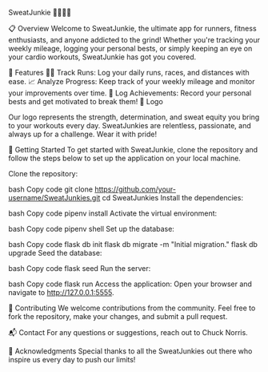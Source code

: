 SweatJunkie 🏃‍♂️🏃‍♀️

📋 Overview
Welcome to SweatJunkie, the ultimate app for runners, fitness enthusiasts, and anyone addicted to the grind! Whether you're tracking your weekly mileage, logging your personal bests, or simply keeping an eye on your cardio workouts, SweatJunkie has got you covered.

💪 Features
🏃‍♀️ Track Runs: Log your daily runs, races, and distances with ease.
📈 Analyze Progress: Keep track of your weekly mileage and monitor your improvements over time.
🏅 Log Achievements: Record your personal bests and get motivated to break them!
🎨 Logo

Our logo represents the strength, determination, and sweat equity you bring to your workouts every day. SweatJunkies are relentless, passionate, and always up for a challenge. Wear it with pride!

🚀 Getting Started
To get started with SweatJunkie, clone the repository and follow the steps below to set up the application on your local machine.

Clone the repository:

bash
Copy code
git clone https://github.com/your-username/SweatJunkies.git
cd SweatJunkies
Install the dependencies:

bash
Copy code
pipenv install
Activate the virtual environment:

bash
Copy code
pipenv shell
Set up the database:

bash
Copy code
flask db init
flask db migrate -m "Initial migration."
flask db upgrade
Seed the database:

bash
Copy code
flask seed
Run the server:

bash
Copy code
flask run
Access the application: Open your browser and navigate to http://127.0.0.1:5555.

🤝 Contributing
We welcome contributions from the community. Feel free to fork the repository, make your changes, and submit a pull request.

📬 Contact
For any questions or suggestions, reach out to Chuck Norris.

🎉 Acknowledgments
Special thanks to all the SweatJunkies out there who inspire us every day to push our limits!